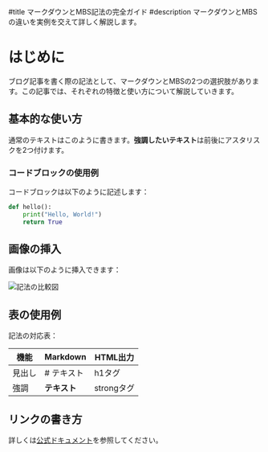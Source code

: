 #title マークダウンとMBS記法の完全ガイド
#description マークダウンとMBSの違いを実例を交えて詳しく解説します。

# はじめに
ブログ記事を書く際の記法として、マークダウンとMBSの2つの選択肢があります。この記事では、それぞれの特徴と使い方について解説していきます。

## 基本的な使い方
通常のテキストはこのように書きます。**強調したいテキスト**は前後にアスタリスクを2つ付けます。

### コードブロックの使用例
コードブロックは以下のように記述します：

```python
def hello():
    print("Hello, World!")
    return True
```

## 画像の挿入
画像は以下のように挿入できます：

![記法の比較図](images/comparison.png)


## 表の使用例
記法の対応表：

| 機能 | Markdown | HTML出力 |
|------|----------|----------|
| 見出し | # テキスト | h1タグ |
| 強調 | **テキスト** | strongタグ |

## リンクの書き方
詳しくは[公式ドキュメント](https://docs.example.com)を参照してください。